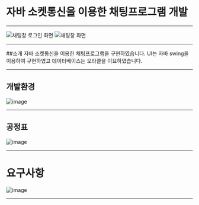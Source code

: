 # 자바 소켓통신을 이용한 채팅프로그램 개발
----------------------

![채팅창 로그인 화면](https://user-images.githubusercontent.com/95892601/178210184-d00d07aa-1525-4713-91f1-b18a97913333.png)
![채팅창 화면](https://user-images.githubusercontent.com/95892601/178210275-f066e87e-e571-4487-bdc1-677073d987aa.png)

----------------------

##소개
자바 소켓통신을 이용한 채팅프로그램을 구현하였습니다.
UI는 자바 swing을 이용하여 구현하였고 데이터베이스는 오라클을 이요하였습니다.

----------------------

## 개발환경
![image](https://user-images.githubusercontent.com/95892601/178211276-5a86ae48-e39d-46f5-a5f9-e7917aa1c163.png)

----------------------

## 공정표
![image](https://user-images.githubusercontent.com/95892601/178211340-61e3afbb-749e-4bac-a3aa-60511ef0d812.png)

----------------------

# 요구사항
![image](https://user-images.githubusercontent.com/95892601/178211438-6ffd5c3e-8883-4110-b857-ab11ec72cc72.png)

----------------------
